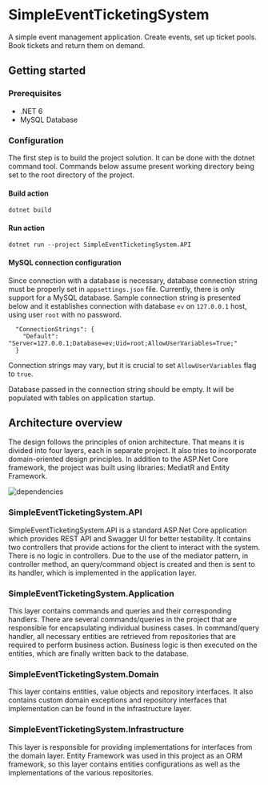 # SimpleEventTicketingSystem
A simple event management application.
Create events, set up ticket pools.
Book tickets and return them on demand.
## Getting started
### Prerequisites
+ .NET 6
+ MySQL Database
### Configuration
The first step is to build the project solution. It can be done with the dotnet command tool. Commands below assume present working directory being set to the root directory of the project.
#### Build action
```
dotnet build
```

#### Run action
```
dotnet run --project SimpleEventTicketingSystem.API
```
#### MySQL connection configuration


Since connection with a database is necessary, database connection string must be properly set in `appsettings.json` file. Currently, there is only support for a MySQL database. Sample connection string is presented below and it establishes connection with database `ev` on `127.0.0.1` host, using user `root` with no password.
```
  "ConnectionStrings": {
    "Default": "Server=127.0.0.1;Database=ev;Uid=root;AllowUserVariables=True;"
  }
```
Connection strings may vary, but it is crucial to set `AllowUserVariables` flag to `true`.

Database passed in the connection string should be empty. It will be populated with tables on application startup. 
## Architecture overview
The design follows the principles of onion architecture. That means it is divided into four layers, each in separate project. It also tries to incorporate domain-oriented design principles. In addition to the ASP.Net Core framework, the project was built using libraries: MediatR and Entity Framework.

![dependencies](https://user-images.githubusercontent.com/33417214/135132118-c33b1182-4ff3-4ccc-8da3-ec54508d1c85.png)

### SimpleEventTicketingSystem.API
SimpleEventTicketingSystem.API is a standard ASP.Net Core application which provides REST API and Swagger UI for better testability. It contains two controllers that provide actions for the client to interact with the system. There is no logic in controllers. Due to the use of the mediator pattern, in controller method, an query/command object is created and then is sent to its handler, which is implemented in the application layer.
### SimpleEventTicketingSystem.Application
This layer contains commands and queries and their corresponding handlers. There are several commands/queries in the project that are responsible for encapsulating individual business cases. In command/query handler, all necessary entities are retrieved from repositories that are required to perform business action. Business logic is then executed on the entities, which are finally written back to the database.
### SimpleEventTicketingSystem.Domain
This layer contains entities, value objects and repository interfaces. It also contains custom domain exceptions and repository interfaces that implementation can be found in the infrastructure layer.
### SimpleEventTicketingSystem.Infrastructure
This layer is responsible for providing implementations for interfaces from the domain layer. Entity Framework was used in this project as an ORM framework, so this layer contains entities configurations as well as the implementations of the various repositories.
 